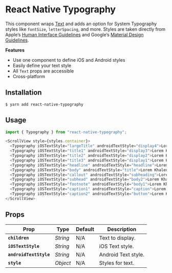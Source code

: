 # React Native Typography
This component wraps [Text](http://facebook.github.io/react-native/releases/0.49/docs/text.html#text) and adds an option for System Typography styles like `fontSize`, `letterSpacing`, and more. Styles are taken directly from Apple’s [Human Interface Guidelines](https://developer.apple.com/ios/human-interface-guidelines/visual-design/typography/) and Google’s [Material Design Guidelines](https://material.io/guidelines/style/typography.html).

**Features**
- Use one component to define iOS and Android styles
- Easily define your text style
- All `Text` props are accessible
- Cross-platform

## Installation
```shell
$ yarn add react-native-typography
```

## Usage
```javascript
import { Typography } from "react-native-typography";
```

```javascript
<ScrollView style={styles.container}>
  <Typography iOSTextStyle="largeTitle" androidTextStyle="display4">Lorem Khaled</Typography>
  <Typography iOSTextStyle="title1" androidTextStyle="display3">Lorem Khaled</Typography>
  <Typography iOSTextStyle="title2" androidTextStyle="display2">Lorem Khaled</Typography>
  <Typography iOSTextStyle="title3" androidTextStyle="display1">Lorem Khaled</Typography>
  <Typography iOSTextStyle="headline" androidTextStyle="headline">Lorem Khaled</Typography>
  <Typography iOSTextStyle="body" androidTextStyle="title">Lorem Khaled</Typography>
  <Typography iOSTextStyle="callout" androidTextStyle="subheading">Lorem Khaled</Typography>
  <Typography iOSTextStyle="subhead" androidTextStyle="body2">Lorem Khaled</Typography>
  <Typography iOSTextStyle="footnote" androidTextStyle="body1">Lorem Khaled</Typography>
  <Typography iOSTextStyle="caption1" androidTextStyle="caption">Lorem Khaled</Typography>
  <Typography iOSTextStyle="caption2" androidTextStyle="button">Lorem Khaled</Typography>
</ScrollView>
```

## Props
| Prop | Type | Default | Description |
|---|---|---|---|
| __`children`__ | _String_ | N/A | Text to display. |
| __`iOSTextStyle`__ | _String_ | N/A | iOS Text style. |
| __`androidTextStyle`__ | _String_ | N/A | Android Text style. |
| __`style`__ | _Object_ | N/A | Styles for text. |
